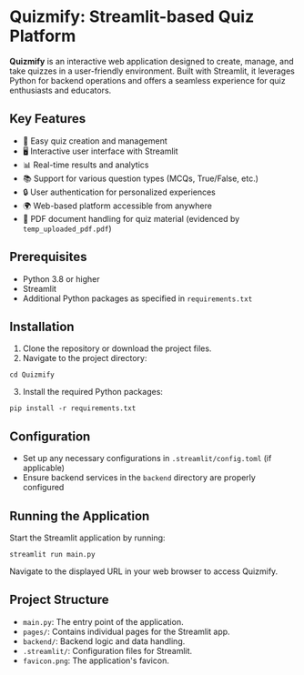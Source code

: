 # Quizmify: Streamlit-based Quiz Platform

**Quizmify** is an interactive web application designed to create, manage, and take quizzes in a user-friendly environment. Built with Streamlit, it leverages Python for backend operations and offers a seamless experience for quiz enthusiasts and educators.

## Key Features

- 📝 Easy quiz creation and management
- 🖥️ Interactive user interface with Streamlit
- 📊 Real-time results and analytics
- 📚 Support for various question types (MCQs, True/False, etc.)
- 🔒 User authentication for personalized experiences
- 🌍 Web-based platform accessible from anywhere
- 📁 PDF document handling for quiz material (evidenced by `temp_uploaded_pdf.pdf`)

## Prerequisites

- Python 3.8 or higher
- Streamlit
- Additional Python packages as specified in `requirements.txt`

## Installation

1. Clone the repository or download the project files.
2. Navigate to the project directory:

```shell
cd Quizmify
```

3. Install the required Python packages:

```shell
pip install -r requirements.txt
```

## Configuration

- Set up any necessary configurations in `.streamlit/config.toml` (if applicable)
- Ensure backend services in the `backend` directory are properly configured

## Running the Application

Start the Streamlit application by running:

```shell
streamlit run main.py
```

Navigate to the displayed URL in your web browser to access Quizmify.

## Project Structure

- `main.py`: The entry point of the application.
- `pages/`: Contains individual pages for the Streamlit app.
- `backend/`: Backend logic and data handling.
- `.streamlit/`: Configuration files for Streamlit.
- `favicon.png`: The application's favicon.
